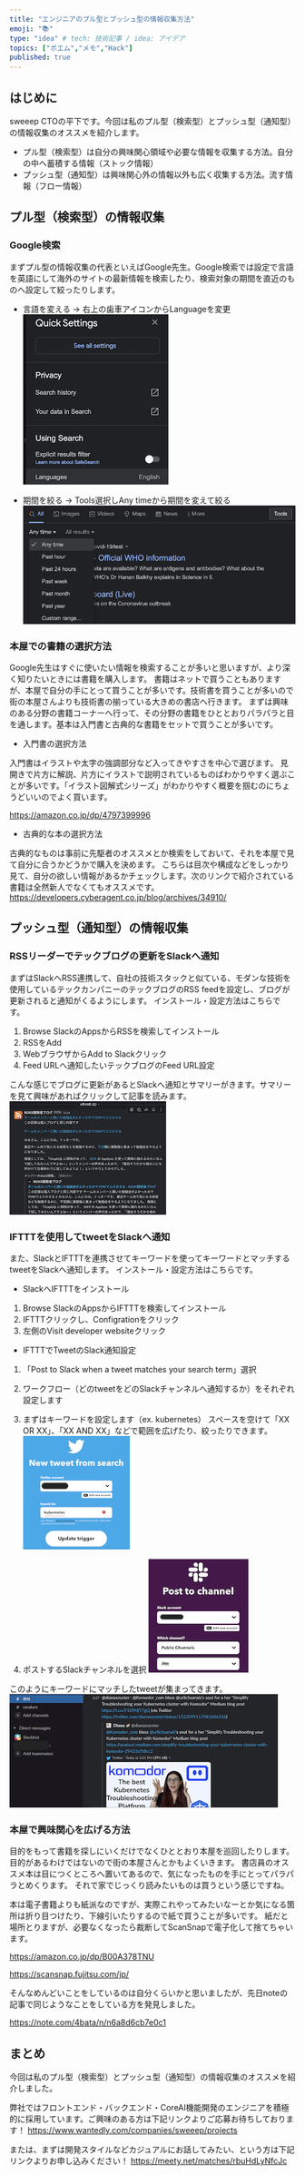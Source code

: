 ```yaml
---
title: "エンジニアのプル型とプッシュ型の情報収集方法"
emoji: "📚"
type: "idea" # tech: 技術記事 / idea: アイデア
topics: ["ポエム","メモ","Hack"]
published: true
---
```



## はじめに

sweeep CTOの平下です。今回は私のプル型（検索型）とプッシュ型（通知型）の情報収集のオススメを紹介します。
* プル型（検索型）は自分の興味関心領域や必要な情報を収集する方法。自分の中へ蓄積する情報（ストック情報）
* プッシュ型（通知型）は興味関心外の情報以外も広く収集する方法。流す情報（フロー情報）


## プル型（検索型）の情報収集

### Google検索

まずプル型の情報収集の代表といえばGoogle先生。Google検索では設定で言語を英語にして海外のサイトの最新情報を検索したり、検索対象の期間を直近のものへ設定して絞ったりします。

* 言語を変える -> 右上の歯車アイコンからLanguageを変更
![](/images/e8a6889fc529cb/lang.png)

* 期間を絞る -> Tools選択しAny timeから期間を変えて絞る
![](/images/e8a6889fc529cb/time.png)


### 本屋での書籍の選択方法

Google先生はすぐに使いたい情報を検索することが多いと思いますが、より深く知りたいときには書籍を購入します。
書籍はネットで買うこともありますが、本屋で自分の手にとって買うことが多いです。技術書を買うことが多いので街の本屋さんよりも技術書の揃っている大きめの書店へ行きます。
まずは興味のある分野の書籍コーナーへ行って、その分野の書籍をひととおりパラパラと目を通します。基本は入門書と古典的な書籍をセットで買うことが多いです。

* 入門書の選択方法

入門書はイラストや太字の強調部分など入ってきやすさを中心で選びます。
見開きで片方に解説、片方にイラストで説明されているものばわかりやすく選ぶことが多いです。「イラスト図解式シリーズ」がわかりやすく概要を掴むのにちょうどいいのでよく買います。

https://amazon.co.jp/dp/4797399996

* 古典的な本の選択方法

古典的なものは事前に先駆者のオススメとか検索をしておいて、それを本屋で見て自分に合うかどうかで購入を決めます。
こちらは目次や構成などをしっかり見て、自分の欲しい情報があるかチェックします。次のリンクで紹介されている書籍は全然新人でなくてもオススメです。
https://developers.cyberagent.co.jp/blog/archives/34910/


## プッシュ型（通知型）の情報収集

### RSSリーダーでテックブログの更新をSlackへ通知
まずはSlackへRSS連携して、自社の技術スタックと似ている、モダンな技術を使用しているテックカンパニーのテックブログのRSS feedを設定し、ブログが更新されると通知がくるようにします。
インストール・設定方法はこちらです。

1. Browse SlackのAppsからRSSを検索してインストール
2. RSSをAdd
3. WebブラウザからAdd to Slackクリック
4. Feed URLへ通知したいテックブログのFeed URL設定

こんな感じでブログに更新があるとSlackへ通知とサマリーがきます。サマリーを見て興味があればクリックして記事を読みます。
![](/images/e8a6889fc529cb/rss.png)


### IFTTTを使用してtweetをSlackへ通知

また、SlackとIFTTTを連携させてキーワードを使ってキーワードとマッチするtweetをSlackへ通知します。
インストール・設定方法はこちらです。

* SlackへIFTTTをインストール
1. Browse SlackのAppsからIFTTTを検索してインストール
2. IFTTTクリックし、Configrationをクリック
3. 左側のVisit developer websiteクリック

* IFTTTでTweetのSlack通知設定
1. 「Post to Slack when a tweet matches your search term」選択
2. ワークフロー（どのtweetをどのSlackチャンネルへ通知するか）をそれぞれ設定します
3. まずはキーワードを設定します（ex. kubernetes）
スペースを空けて「XX OR XX」、「XX AND XX」などで範囲を広げたり、絞ったりできます。
![](/images/e8a6889fc529cb/if_tweet.png)

4. ポストするSlackチャンネルを選択
![](/images/e8a6889fc529cb/post.png)

このようにキーワードにマッチしたtweetが集まってきます。
![](/images/e8a6889fc529cb/ifttt_sample.png)

### 本屋で興味関心を広げる方法

目的をもって書籍を探しにいくだけでなくひととおり本屋を巡回したりします。目的があるわけではないので街の本屋さんとかもよくいきます。
書店員のオススメ本は目につくところへ置いてあるので、気になったものを手にとってパラパラとめくります。
それで家でじっくり読みたいものは買うという感じですね。

本は電子書籍よりも紙派なのですが、実際これやってみたいなーとか気になる箇所は折り目つけたり、下線引いたりするので紙で買うことが多いです。
紙だと場所とりますが、必要なくなったら裁断してScanSnapで電子化して捨てちゃいます。

https://amazon.co.jp/dp/B00A378TNU

https://scansnap.fujitsu.com/jp/

そんなめんどいことをしているのは自分くらいかと思いましたが、先日noteの記事で同じようなことをしている方を発見しました。

https://note.com/4bata/n/n6a8d6cb7e0c1

## まとめ
今回は私のプル型（検索型）とプッシュ型（通知型）の情報収集のオススメを紹介しました。

弊社ではフロントエンド・バックエンド・CoreAI機能開発のエンジニアを積極的に採用しています。ご興味のある方は下記リンクよりご応募お待ちしております！
https://www.wantedly.com/companies/sweeep/projects

または、まずは開発スタイルなどカジュアルにお話してみたい、という方は下記リンクよりお申し込みください！
https://meety.net/matches/rbuHdLyNfcJc
